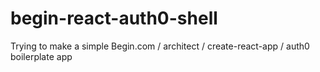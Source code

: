 # begin-react-auth0-shell
Trying to make a simple Begin.com / architect / create-react-app / auth0 boilerplate app
